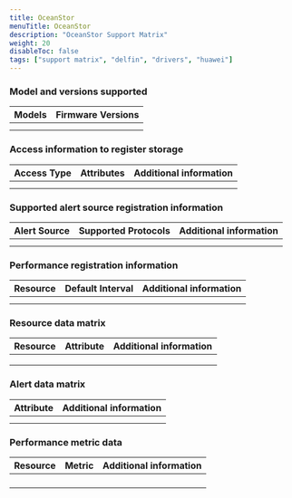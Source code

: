 ```yaml
---
title: OceanStor
menuTitle: OceanStor
description: "OceanStor Support Matrix"
weight: 20
disableToc: false
tags: ["support matrix", "delfin", "drivers", "huawei"]
---
```


### Model and versions supported

<table>
    <thead>
        <tr>
            <th>Models</th>
            <th>Firmware Versions</th>
        </tr>
    </thead>
    <tbody>
        <tr>
           <td></td>
           <td></td>
        </tr>
        <tr>
            <td></td>
            <td></td>
        </tr>
    </tbody>
</table>

### Access information to register storage

<table>
    <thead>
        <tr>
            <th>Access Type</th>
            <th>Attributes</th>
            <th>Additional information</th>
        </tr>
    </thead>
    <tbody>
        <tr>
           <td rowspan="2"></td>
           <td></td>
           <td></td>
        </tr>
        <tr>
            <td></td>
            <td></td>
        </tr>
    </tbody>
</table>

### Supported alert source registration information

<table>
    <thead>
        <tr>
            <th>Alert Source</th>
            <th>Supported Protocols</th>
            <th>Additional information</th>
        </tr>
    </thead>
    <tbody>
        <tr>
           <td></td>
           <td></td>
           <td></td>
        </tr>
        <tr>
            <td></td>
            <td></td>
            <td></td>
        </tr>
    </tbody>
</table>

### Performance registration information

<table>
    <thead>
        <tr>
            <th>Resource</th>
            <th>Default Interval</th>
            <th>Additional information</th>
        </tr>
    </thead>
    <tbody>
        <tr>
           <td></td>
           <td></td>
           <td></td>
        </tr>
        <tr>
            <td></td>
            <td></td>
            <td></td>
        </tr>
    </tbody>
</table>

### Resource data matrix

<table>
    <thead>
        <tr>
            <th>Resource</th>
            <th>Attribute</th>
            <th>Additional information</th>
        </tr>
    </thead>
    <tbody>
        <tr>
            <td rowspan=3></td>
            <td></td>
            <td></td>
        </tr>
        <tr>
            <td></td>
            <td></td>
        </tr>
        <tr>
            <td></td>
            <td></td>
        </tr>
    </tbody>
</table>


### Alert data matrix

<table>
    <thead>
        <tr>
            <th>Attribute</th>
            <th>Additional information</th>
        </tr>
    </thead>
    <tbody>
        <tr>
           <td></td>
           <td></td>
        </tr>
        <tr>
            <td></td>
            <td></td>
        </tr>
    </tbody>
</table>

### Performance metric data

<table>
    <thead>
        <tr>
            <th>Resource</th>
            <th>Metric</th>
            <th>Additional information</th>
        </tr>
    </thead>
    <tbody>
        <tr>
            <td rowspan=3></td>
            <td></td>
            <td></td>
        </tr>
        <tr>
            <td></td>
            <td></td>
        </tr>
        <tr>
            <td></td>
            <td></td>
        </tr>
        <tr>
            <td></td>
            <td></td>
        </tr>
    </tbody>
</table>